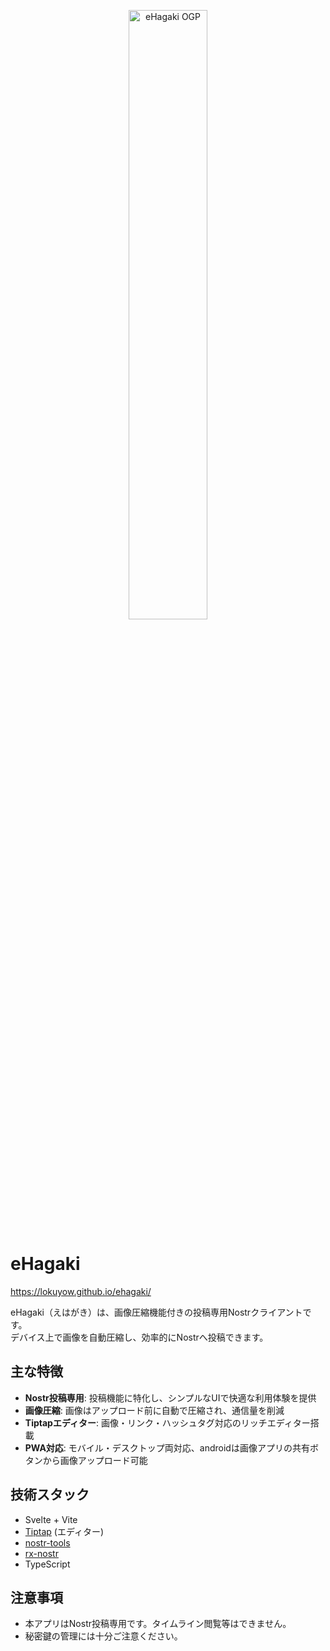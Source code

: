 <p align="center">
  <a href="https://lokuyow.github.io/ehagaki/">
    <img src="https://lokuyow.github.io/ehagaki/ehagaki_ogp.webp" alt="eHagaki OGP" width="50%" />
  </a>
</p>

# eHagaki
https://lokuyow.github.io/ehagaki/

eHagaki（えはがき）は、画像圧縮機能付きの投稿専用Nostrクライアントです。  
デバイス上で画像を自動圧縮し、効率的にNostrへ投稿できます。

## 主な特徴

- **Nostr投稿専用**: 投稿機能に特化し、シンプルなUIで快適な利用体験を提供
- **画像圧縮**: 画像はアップロード前に自動で圧縮され、通信量を削減
- **Tiptapエディター**: 画像・リンク・ハッシュタグ対応のリッチエディター搭載
- **PWA対応**: モバイル・デスクトップ両対応、androidは画像アプリの共有ボタンから画像アップロード可能

## 技術スタック

- Svelte + Vite
- [Tiptap](https://tiptap.dev/) (エディター)
- [nostr-tools](https://github.com/nbd-wtf/nostr-tools)
- [rx-nostr](https://github.com/nostr-dev-kit/rx-nostr)
- TypeScript

## 注意事項

- 本アプリはNostr投稿専用です。タイムライン閲覧等はできません。
- 秘密鍵の管理には十分ご注意ください。